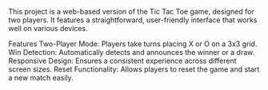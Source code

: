 This project is a web-based version of the Tic Tac Toe game, designed for two players. It features a straightforward, user-friendly interface that works well on various devices.

Features
Two-Player Mode: Players take turns placing X or O on a 3x3 grid.
Win Detection: Automatically detects and announces the winner or a draw.
Responsive Design: Ensures a consistent experience across different screen sizes.
Reset Functionality: Allows players to reset the game and start a new match easily.
